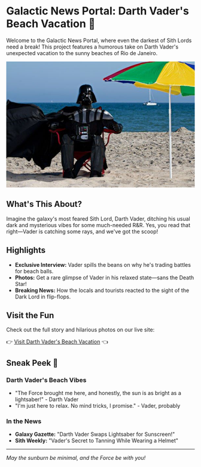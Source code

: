 # Galactic News Portal: Darth Vader's Beach Vacation 🌴

Welcome to the Galactic News Portal, where even the darkest of Sith Lords need a break! This project features a humorous 
take on Darth Vader's unexpected vacation to the sunny beaches of Rio de Janeiro.

<div align="center">
    <img src="assents/darth-ferias.jpg" alt="Darth Vader enjoying the beach" style="max-width: 100%; height: auto;">
</div>

## What's This About?

Imagine the galaxy's most feared Sith Lord, Darth Vader, ditching his usual dark and mysterious vibes for some much-needed R&R. Yes, you read that right—Vader is catching some rays, and we've got the scoop!

## Highlights

- **Exclusive Interview:** Vader spills the beans on why he's trading battles for beach balls.
- **Photos:** Get a rare glimpse of Vader in his relaxed state—sans the Death Star!
- **Breaking News:** How the locals and tourists reacted to the sight of the Dark Lord in flip-flops.

## Visit the Fun

Check out the full story and hilarious photos on our live site:

👉 [Visit Darth Vader's Beach Vacation](https://quicksilver-lab.github.io/web-components-dioEstudo/) 👈

## Sneak Peek 👀

### Darth Vader's Beach Vibes
- "The Force brought me here, and honestly, the sun is as bright as a lightsaber!" - Darth Vader
- "I'm just here to relax. No mind tricks, I promise." - Vader, probably

### In the News
- **Galaxy Gazette:** "Darth Vader Swaps Lightsaber for Sunscreen!"
- **Sith Weekly:** "Vader's Secret to Tanning While Wearing a Helmet"

---

*May the sunburn be minimal, and the Force be with you!*
